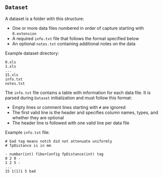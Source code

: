 ## `Dataset`
A dataset is a folder with this structure:
* One or more data files numbered in order of capture starting with `0.extension`
* A required `info.txt` file that follows the format specified below
* An optional `notes.txt` containing additional notes on the data

Example dataset directory:
```
0.xls
1.xls
...
15.xls
info.txt
notes.txt
```

The `info.txt` file contains a table with information for each data file.
It is parsed during `Dataset` initialization and must follow this format:
* Empty lines or comment lines starting with `#` are ignored
* The first valid line is the header and specifies column names, types, and whether they are optional
* The header line is followed with one valid line per data file

Example `info.txt` file:

```
# bad tag means notch did not attenuate uniformly
# fpDistance is in mm

- number(int) fiberConfig fpDistance(int) tag
0 2 0 -
1 2 5 -
...
15 1(1)1 5 bad
```

